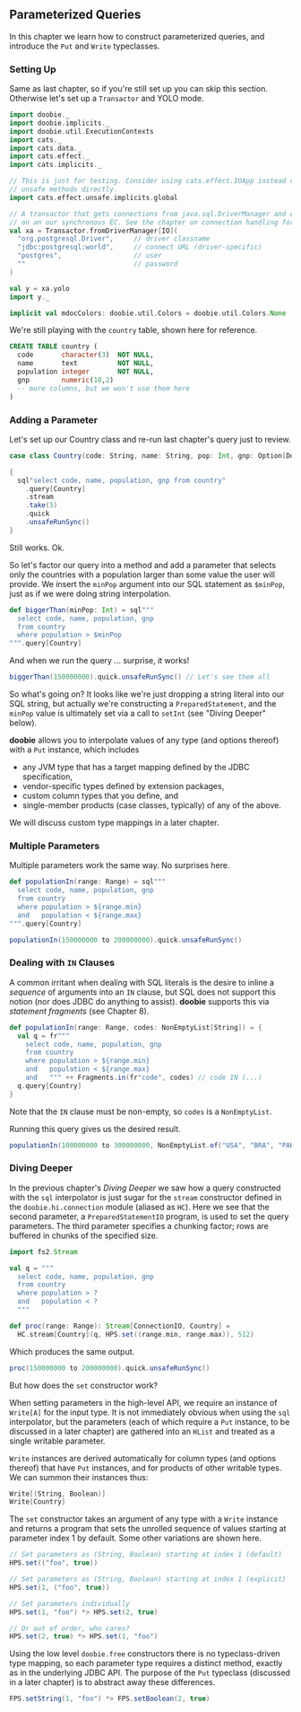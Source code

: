 ## Parameterized Queries

In this chapter we learn how to construct parameterized queries, and introduce the `Put` and `Write` typeclasses.

### Setting Up

Same as last chapter, so if you're still set up you can skip this section. Otherwise let's set up a `Transactor` and YOLO mode.

```scala mdoc:silent
import doobie._
import doobie.implicits._
import doobie.util.ExecutionContexts
import cats._
import cats.data._
import cats.effect._
import cats.implicits._

// This is just for testing. Consider using cats.effect.IOApp instead of calling
// unsafe methods directly.
import cats.effect.unsafe.implicits.global

// A transactor that gets connections from java.sql.DriverManager and executes blocking operations
// on an our synchronous EC. See the chapter on connection handling for more info.
val xa = Transactor.fromDriverManager[IO](
  "org.postgresql.Driver",     // driver classname
  "jdbc:postgresql:world",     // connect URL (driver-specific)
  "postgres",                  // user
  ""                           // password
)

val y = xa.yolo
import y._
```

```scala mdoc:invisible
implicit val mdocColors: doobie.util.Colors = doobie.util.Colors.None
```

We're still playing with the `country` table, shown here for reference.

```sql
CREATE TABLE country (
  code       character(3)  NOT NULL,
  name       text          NOT NULL,
  population integer       NOT NULL,
  gnp        numeric(10,2)
  -- more columns, but we won't use them here
)
```

### Adding a Parameter

Let's set up our Country class and re-run last chapter's query just to review.

```scala mdoc:silent
case class Country(code: String, name: String, pop: Int, gnp: Option[Double])
```

```scala mdoc
{
  sql"select code, name, population, gnp from country"
    .query[Country]
    .stream
    .take(5)
    .quick
    .unsafeRunSync()
}
```

Still works. Ok.

So let's factor our query into a method and add a parameter that selects only the countries with a population larger than some value the user will provide. We insert the `minPop` argument into our SQL statement as `$minPop`, just as if we were doing string interpolation.

```scala mdoc:silent
def biggerThan(minPop: Int) = sql"""
  select code, name, population, gnp
  from country
  where population > $minPop
""".query[Country]
```

And when we run the query ... surprise, it works!

```scala mdoc
biggerThan(150000000).quick.unsafeRunSync() // Let's see them all
```

So what's going on? It looks like we're just dropping a string literal into our SQL string, but actually we're constructing a `PreparedStatement`, and the `minPop` value is ultimately set via a call to `setInt` (see "Diving Deeper" below).

**doobie** allows you to interpolate values of any type (and options thereof) with a `Put` instance, which includes

- any JVM type that has a target mapping defined by the JDBC specification,
- vendor-specific types defined by extension packages,
- custom column types that you define, and
- single-member products (case classes, typically) of any of the above.

We will discuss custom type mappings in a later chapter.

### Multiple Parameters

Multiple parameters work the same way. No surprises here.

```scala mdoc
def populationIn(range: Range) = sql"""
  select code, name, population, gnp
  from country
  where population > ${range.min}
  and   population < ${range.max}
""".query[Country]

populationIn(150000000 to 200000000).quick.unsafeRunSync()
```

### Dealing with `IN` Clauses

A common irritant when dealing with SQL literals is the desire to inline a *sequence* of arguments into an `IN` clause, but SQL does not support this notion (nor does JDBC do anything to assist). **doobie** supports this via *statement fragments* (see Chapter 8).

```scala mdoc:silent
def populationIn(range: Range, codes: NonEmptyList[String]) = {
  val q = fr"""
    select code, name, population, gnp
    from country
    where population > ${range.min}
    and   population < ${range.max}
    and   """ ++ Fragments.in(fr"code", codes) // code IN (...)
  q.query[Country]
}
```

Note that the `IN` clause must be non-empty, so `codes` is a `NonEmptyList`.

Running this query gives us the desired result.

```scala mdoc
populationIn(100000000 to 300000000, NonEmptyList.of("USA", "BRA", "PAK", "GBR")).quick.unsafeRunSync()
```

### Diving Deeper

In the previous chapter's *Diving Deeper* we saw how a query constructed with the `sql` interpolator is just sugar for the `stream` constructor defined in the `doobie.hi.connection` module (aliased as `HC`). Here we see that the second parameter, a `PreparedStatementIO` program, is used to set the query parameters. The third parameter specifies a chunking factor; rows are buffered in chunks of the specified size.

```scala mdoc:silent
import fs2.Stream

val q = """
  select code, name, population, gnp
  from country
  where population > ?
  and   population < ?
  """

def proc(range: Range): Stream[ConnectionIO, Country] =
  HC.stream[Country](q, HPS.set((range.min, range.max)), 512)
```

Which produces the same output.

```scala mdoc
proc(150000000 to 200000000).quick.unsafeRunSync()
```

But how does the `set` constructor work?

When setting parameters in the high-level API, we require an instance of `Write[A]` for the input type. It is not immediately obvious when using the `sql` interpolator, but the parameters (each of which require a `Put` instance, to be discussed in a later chapter) are gathered into an `HList` and treated as a single writable parameter.

`Write` instances are derived automatically for column types (and options thereof) that have `Put` instances, and for products of other writable types. We can summon their instances thus:

```scala mdoc
Write[(String, Boolean)]
Write[Country]
```

The `set` constructor takes an argument of any type with a `Write` instance and returns a program that sets the unrolled sequence of values starting at parameter index 1 by default. Some other variations are shown here.

```scala mdoc:silent
// Set parameters as (String, Boolean) starting at index 1 (default)
HPS.set(("foo", true))

// Set parameters as (String, Boolean) starting at index 1 (explicit)
HPS.set(1, ("foo", true))

// Set parameters individually
HPS.set(1, "foo") *> HPS.set(2, true)

// Or out of order, who cares?
HPS.set(2, true) *> HPS.set(1, "foo")
```

Using the low level `doobie.free` constructors there is no typeclass-driven type mapping, so each parameter type requires a distinct method, exactly as in the underlying JDBC API. The purpose of the `Put` typeclass (discussed in a later chapter) is to abstract away these differences.

```scala mdoc:silent
FPS.setString(1, "foo") *> FPS.setBoolean(2, true)

```
